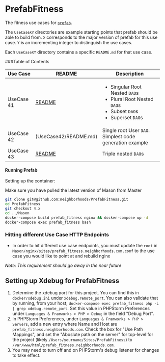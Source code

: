 # PrefabFitness
The fitness use cases for [`prefab`](https://github.com/neighborhoods/prefab).

The `UseCaseXY` directories are example starting points that prefab should be able to build from.
`X` corresponds to the major version of prefab for this use case. 
`Y` is an incrementing integer to distinguish the use cases.

Each `UseCaseXY` directory contains a specific `README.md` for that use case.

###Table of Contents

Use Case | README| Description
-----|------|------
UseCase 41 | [README](UseCase41/README.md) | <ul><li> Singular Root Nested `DAO`s</li> <li>Plural Root Nested `DAO`s</li><li> Subset `DAO`s</li> <li>Superset `DAO`s</li></ul>
UseCase 42 | (UseCase42/README.md) | Single root User `DAO`. Simplest code generation example
UseCase 43 | [README](UseCase43/README.md) | Triple nested `DAO`s

#### Running Prefab 
Setting up the container:

Make sure you have pulled the latest version of Mason from Master
``` bash
git clone git@github.com:neighborhoods/PrefabFitness.git
cd PrefabFitness
git checkout 4.x
cd ../Mason
docker-compose build prefab_fitness nginx && docker-compose up -d
docker-compose exec prefab_fitness bash
```

### Hitting different Use Case HTTP Endpoints
* In order to hit different use case endpoints, you must update the `root` in `Mason/nginx/sites/prefab_fitness.neighborhoods.com.conf` to the use case you would like to point at and rebuild nginx

*Note: This requirement should go away in the near future*
## Setting up Xdebug for PrefabFitness
1. Determine the xdebug port for this project. You can find this in `docker/xdebug.ini` under `xdebug.remote_port`. 
You can also validate that by running, from your host, 
`docker-compose exec prefab_fitness php -i | grep xdebug.remote_port`. Set this value in PHPStorm Preferences under 
`Languages & Framworks > PHP > Debug` in the field "Debug Port".
2. In PHPStorm Preferences, under `Languages & Framworks > PHP > Servers`, add a new entry where Name and Host are 
`prefab_fitness.neighborhoods.com`. Check the box for "Use Path Mappings", and set the "Aboslute path on the server" for
top-level for the project (likely `/Users/yourname/Sites/PrefabFitness`) to 
`/var/www/html/prefab_fitness.neighborhoods.com`.  
3. You may need to turn off and on PHPStorm's debug listener for changes to take effect. 
